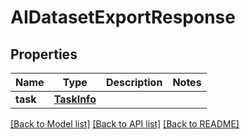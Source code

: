 # AIDatasetExportResponse


## Properties

Name | Type | Description | Notes
------------ | ------------- | ------------- | -------------
**task** | [**TaskInfo**](TaskInfo.md) |  | 

[[Back to Model list]](../#documentation-for-models) [[Back to API list]](../#documentation-for-api-endpoints) [[Back to README]](../)


